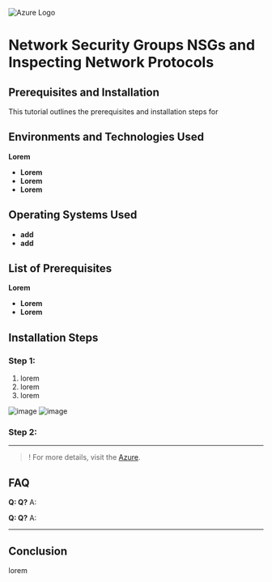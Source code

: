![Azure Logo](https://i.imgur.com/3iwtTkN.jpeg)

# Network Security Groups NSGs and Inspecting Network Protocols



## Prerequisites and Installation

This tutorial outlines the prerequisites and installation steps for 

## Environments and Technologies Used
 **Lorem**
-  **Lorem** 
-  **Lorem** 
-  **Lorem** 


## Operating Systems Used
-  **add** 
-  **add** 

## List of Prerequisites

**Lorem**
-  **Lorem** 
-  **Lorem** 

## Installation Steps

### Step 1: 


1. lorem
2. lorem
3. lorem
&nbsp;


![image]()
![image]()

### Step 2:    

---

>! For more details, visit the [Azure](add).

## FAQ
**Q: Q?**
A: 

**Q: Q?**
A: 
-- -
## Conclusion
lorem